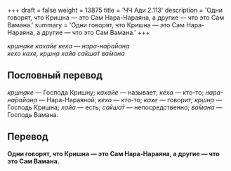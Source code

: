 +++
draft = false
weight = 13875
title = 'ЧЧ Ади 2.113'
description = 'Одни говорят, что Кришна — это Сам Нара-Нараяна, а другие — что это Сам Вамана.'
summary = 'Одни говорят, что Кришна — это Сам Нара-Нараяна, а другие — что это Сам Вамана.'
+++

_кр̣шн̣аке кахайе кеха — нара-на̄ра̄йан̣а  
кехо кахе, кр̣шн̣а хайа са̄кша̄т ва̄мана_

## Пословный перевод

_кр̣шн̣аке_ — Господа Кришну; _кахайе_ — называет; _кеха_ — кто-то; _нара_\-_на̄ра̄йан̣а_ — Нара-Нараяной; _кехо_ — кто-то; _кахе_ — говорит; _кр̣шн̣а_ — Господь Кришна; _хайа_ — есть; _са̄кша̄т_ — непосредственно; _ва̄мана_ — Господь Вамана.

## Перевод

**Одни говорят, что Кришна — это Сам Нара-Нараяна, а другие — что это Сам Вамана.**
